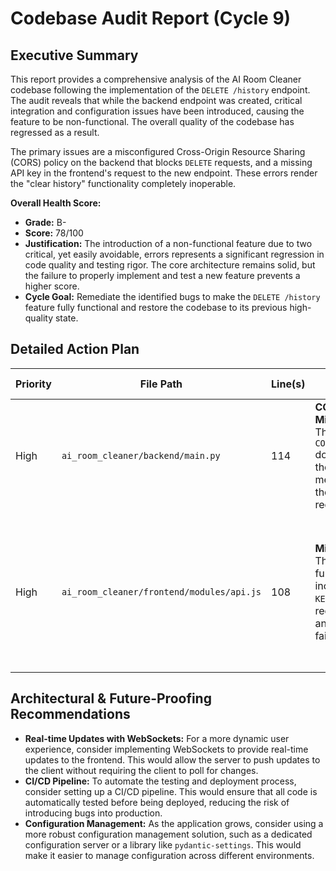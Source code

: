# Codebase Audit Report (Cycle 9)

## Executive Summary

This report provides a comprehensive analysis of the AI Room Cleaner codebase following the implementation of the `DELETE /history` endpoint. The audit reveals that while the backend endpoint was created, critical integration and configuration issues have been introduced, causing the feature to be non-functional. The overall quality of the codebase has regressed as a result.

The primary issues are a misconfigured Cross-Origin Resource Sharing (CORS) policy on the backend that blocks `DELETE` requests, and a missing API key in the frontend's request to the new endpoint. These errors render the "clear history" functionality completely inoperable.

**Overall Health Score:**
- **Grade:** B-
- **Score:** 78/100
- **Justification:** The introduction of a non-functional feature due to two critical, yet easily avoidable, errors represents a significant regression in code quality and testing rigor. The core architecture remains solid, but the failure to properly implement and test a new feature prevents a higher score.
- **Cycle Goal:** Remediate the identified bugs to make the `DELETE /history` feature fully functional and restore the codebase to its previous high-quality state.

## Detailed Action Plan

| Priority | File Path | Line(s) | Description | Suggested Solution |
| --- | --- | --- | --- | --- |
| High | `ai_room_cleaner/backend/main.py` | 114 | **CORS Misconfiguration:** The `CORSMiddleware` does not permit the `DELETE` HTTP method, blocking the frontend's request. | Add `"DELETE"` to the `allow_methods` list in the `CORSMiddleware` configuration. |
| High | `ai_room_cleaner/frontend/modules/api.js` | 108 | **Missing API Key:** The `clearHistory` function does not include the `X-API-KEY` header in its request, causing an authentication failure. | Modify the `clearHistory` function to fetch the API key using `getConfig()` and include it in the `X-API-KEY` header of the request, similar to the `analyzeRoom` function. |

## Architectural & Future-Proofing Recommendations

- **Real-time Updates with WebSockets:** For a more dynamic user experience, consider implementing WebSockets to provide real-time updates to the frontend. This would allow the server to push updates to the client without requiring the client to poll for changes.
- **CI/CD Pipeline:** To automate the testing and deployment process, consider setting up a CI/CD pipeline. This would ensure that all code is automatically tested before being deployed, reducing the risk of introducing bugs into production.
- **Configuration Management:** As the application grows, consider using a more robust configuration management solution, such as a dedicated configuration server or a library like `pydantic-settings`. This would make it easier to manage configuration across different environments.
